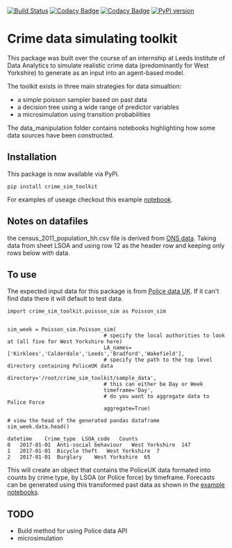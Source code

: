 [![Build Status](https://travis-ci.com/Sparrow0hawk/crime_sim_toolkit.svg?branch=refactor_poisson)](https://travis-ci.com/Sparrow0hawk/crime_sim_toolkit)
[![Codacy Badge](https://api.codacy.com/project/badge/Grade/5f1ccffc3bf64553b039e31afb638045)](https://www.codacy.com?utm_source=github.com&amp;utm_medium=referral&amp;utm_content=Sparrow0hawk/crime_sim_toolkit&amp;utm_campaign=Badge_Grade)
[![Codacy Badge](https://api.codacy.com/project/badge/Coverage/5f1ccffc3bf64553b039e31afb638045)](https://www.codacy.com?utm_source=github.com&utm_medium=referral&utm_content=Sparrow0hawk/crime_sim_toolkit&utm_campaign=Badge_Coverage)
[![PyPI version](https://badge.fury.io/py/crime-sim-toolkit.svg)](https://badge.fury.io/py/crime-sim-toolkit)
# Crime data simulating toolkit

This package was built over the course of an internship at Leeds Institute of Data Analytics to simulate realistic crime data (predominantly for West Yorkshire) to generate as an input into an agent-based model.

The toolkit exists in three main strategies for data simualtion:
*   a simple poisson sampler based on past data
*   a decision tree using a wide range of predictor variables
*   a microsimulation using transition probabilities

The data_manipulation folder contains notebooks highlighting how some data sources have been constructed.

## Installation

This package is now available via PyPi.

```{bash}
pip install crime_sim_toolkit
```

For examples of useage checkout this example [notebook](https://github.com/Sparrow0hawk/crime_sim_toolkit/blob/master/examples/crime_sim_poisson_example.ipynb).
## Notes on datafiles

the census_2011_population_hh.csv file is derived from [ONS data](https://www.ons.gov.uk/file?uri=/peoplepopulationandcommunity/populationandmigration/populationestimates/datasets/2011censuspopulationandhouseholdestimatesforwardsandoutputareasinenglandandwales/rft-table-php01-2011-msoas-and-lsoas.zip). Taking data from sheet LSOA and using row 12 as the header row and keeping only rows below with data.

## To use

The expected input data for this package is from [Police data UK](https://data.police.uk/). If it can't find data there it will default to test data.

```{python}
import crime_sim_toolkit.poisson_sim as Poisson_sim


sim_week = Poisson_sim.Poisson_sim(
                               # specify the local authorities to look at (all five for West Yorkshire here)
                               LA_names=['Kirklees','Calderdale','Leeds','Bradford','Wakefield'],
                               # specify the path to the top level directory containing PoliceUK data
                               directory='/root/crime_sim_toolkit/sample_data',
                               # this can either be Day or Week
                               timeframe='Day',
                               # do you want to aggregate data to Police Force
                               aggregate=True)

# view the head of the generated pandas dataframe
sim_week.data.head()

datetime 	Crime_type 	LSOA_code 	Counts
0 	2017-01-01 	Anti-social behaviour 	West Yorkshire 	147
1 	2017-01-01 	Bicycle theft 	West Yorkshire 	7
2 	2017-01-01 	Burglary 	West Yorkshire 	65
```

This will create an object that contains the PoliceUK data formated into counts by crime type, by LSOA (or Police force) by timeframe. Forecasts can be generated using this transformed past data as shown in the [example notebooks](https://github.com/Sparrow0hawk/crime_sim_toolkit/tree/master/examples).

## TODO

*   Build method for using Police data API
*   microsimulation
